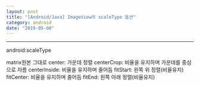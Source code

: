 ```yaml
---
layout: post
title: "[Android/Java] ImageView의 scaleType 옵션"
category: android
date: "2019-05-08"
---
```


---
android:scaleType

matrix원본 그대로
center: 가운데 정렬
centerCrop: 비율을 유지하며 가운데를 중심으로 자름
centerInside: 비율을 유지하며 줄어듬
fitStart: 왼쪽 위 정렬(비율유지)
fitCenter: 비율을 유지하며 줄어듬
fitEnd: 왼쪽 아래 정렬(비율유지)
